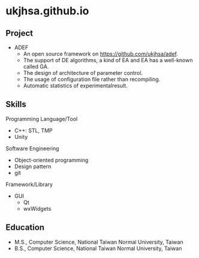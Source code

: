 ukjhsa.github.io
=

## Project
- ADEF
  - An open source framework on https://github.com/ukjhsa/adef.
  - The support of DE algorithms, a kind of EA and EA has a well-known called GA.
  - The design of architecture of parameter control.
  - The usage of configuration file rather than recompiling.
  - Automatic statistics of experimentalresult.

## Skills
Programming Language/Tool
- C++: STL, TMP
- Unity

Software Engineering
- Object-oriented programming
- Design pattern
- git

Framework/Library
- GUI
  - Qt
  - wxWidgets

## Education
- M.S., Computer Science, National Taiwan Normal University, Taiwan
- B.S., Computer Science, National Taiwan Normal University, Taiwan
